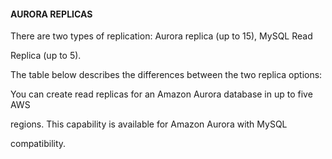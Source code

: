 #### AURORA REPLICAS


There are two types of replication: Aurora replica (up to 15), MySQL Read

Replica (up to 5).


The table below describes the differences between the two replica options:


You can create read replicas for an Amazon Aurora database in up to five AWS

regions. This capability is available for Amazon Aurora with MySQL

compatibility.

